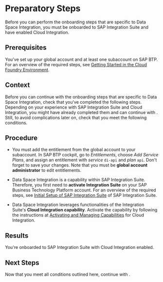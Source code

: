 <!-- loio95366b2757d64a89aaa4efa6027a8fb4 -->

# Preparatory Steps

Before you can perform the onboarding steps that are specific to Data Space Integration, you must be onboarded to SAP Integration Suite and have enabled Cloud Integration.



<a name="loio95366b2757d64a89aaa4efa6027a8fb4__prereq_qdm_pnh_41c"/>

## Prerequisites

You've set up your global account and at least one subaccount on SAP BTP. For an overview of the required steps, see [Getting Started in the Cloud Foundry Environment](https://help.sap.com/docs/btp/sap-business-technology-platform/getting-started-in-cloud-foundry-environment?version=Cloud).



## Context

Before you can continue with the onboarding steps that are specific to Data Space Integration, check that you've completed the following steps. Depending on your experience with SAP Integration Suite and Cloud Integration, you might have already completed them and can continue with  <?sap-ot O2O class="- topic/xref " href="be375cb46b4a4fada37e62b90efcf0d8.xml" text="" desc="" xtrc="xref:2" xtrf="file:/home/builder/src/dita-all/slu1713332208086/loiocc0ab4c7365e43bbbee9eae27deb32da_en-US/src/content/localization/en-us/95366b2757d64a89aaa4efa6027a8fb4.xml" output-class="" outputTopicFile="file:/home/builder/tp.net.sf.dita-ot/2.3/plugins/com.elovirta.dita.markdown_1.3.0/xsl/dita2markdownImpl.xsl" ?> . Still, to avoid complications later on, check that you meet the following conditions.



## Procedure

-   You must add the entitlement from the global account to your subaccount. In SAP BTP cockpit, go to *Entitlements*, choose *Add Service Plans*, and assign an entitlement with *service* `di-api` and *plan* `api`. Don't forget to save your changes. Note that you must be **global account administrator** to edit entitlements.

-   Data Space Integration is a capability within SAP Integration Suite. Therefore, you first need to **activate Integration Suite** on your SAP Business Technology Platform account. For an overview of the required steps, see [Initial Setup of SAP Integration Suite](10-InitialSetup/initial-setup-of-sap-integration-suite-3dcf507.md) of SAP Integration Suite.

-   Data Space Integration leverages functionalities of the Integration Suite's **Cloud Integration capability**. Activate the capability by following the instructions at [Activating and Managing Capabilities](https://help.sap.com/docs/integration-suite/sap-integration-suite/activating-and-managing-capabilities) for Cloud Integration.




<a name="loio95366b2757d64a89aaa4efa6027a8fb4__result_v1y_n4h_41c"/>

## Results

You're onboarded to SAP Integration Suite with Cloud Integration enabled.



<a name="loio95366b2757d64a89aaa4efa6027a8fb4__postreq_jyr_gph_41c"/>

## Next Steps

Now that you meet all conditions outlined here, continue with  <?sap-ot O2O class="- topic/xref " href="be375cb46b4a4fada37e62b90efcf0d8.xml" text="" desc="" xtrc="xref:5" xtrf="file:/home/builder/src/dita-all/slu1713332208086/loiocc0ab4c7365e43bbbee9eae27deb32da_en-US/src/content/localization/en-us/95366b2757d64a89aaa4efa6027a8fb4.xml" output-class="" outputTopicFile="file:/home/builder/tp.net.sf.dita-ot/2.3/plugins/com.elovirta.dita.markdown_1.3.0/xsl/dita2markdownImpl.xsl" ?> .

